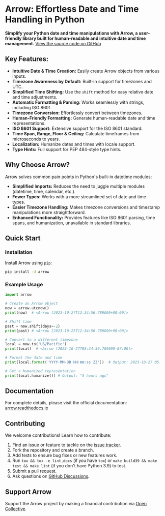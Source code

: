 # Arrow: Effortless Date and Time Handling in Python

**Simplify your Python date and time manipulations with Arrow, a user-friendly library built for human-readable and intuitive date and time management.**  [View the source code on GitHub](https://github.com/arrow-py/arrow)

## Key Features:

*   **Intuitive Date & Time Creation:** Easily create Arrow objects from various inputs.
*   **Timezone Awareness by Default:** Built-in support for timezones and UTC.
*   **Simplified Time Shifting:**  Use the `shift` method for easy relative date and time adjustments.
*   **Automatic Formatting & Parsing:** Works seamlessly with strings, including ISO 8601.
*   **Timezone Conversion:** Effortlessly convert between timezones.
*   **Human-Friendly Formatting:**  Generate human-readable date and time representations.
*   **ISO 8601 Support:**  Extensive support for the ISO 8601 standard.
*   **Time Span, Range, Floor & Ceiling:** Calculate timeframes from microseconds to years.
*   **Localization:** Humanize dates and times with locale support.
*   **Type Hints:**  Full support for PEP 484-style type hints.

## Why Choose Arrow?

Arrow solves common pain points in Python's built-in datetime modules:

*   **Simplified Imports:** Reduces the need to juggle multiple modules (datetime, time, calendar, etc.).
*   **Fewer Types:** Works with a more streamlined set of date and time types.
*   **Easier Timezone Handling:** Makes timezone conversions and timestamp manipulations more straightforward.
*   **Enhanced Functionality:** Provides features like ISO 8601 parsing, time spans, and humanization, unavailable in standard libraries.

## Quick Start

### Installation

Install Arrow using `pip`:

```bash
pip install -U arrow
```

### Example Usage

```python
import arrow

# Create an Arrow object
now = arrow.utcnow()
print(now)  # <Arrow [2023-10-27T12:34:56.789000+00:00]>

# Shift time
past = now.shift(days=-2)
print(past) # <Arrow [2023-10-25T12:34:56.789000+00:00]>

# Convert to a different timezone
local = now.to('US/Pacific')
print(local)  # <Arrow [2023-10-27T05:34:56.789000-07:00]>

# Format the date and time
print(local.format('YYYY-MM-DD HH:mm:ss ZZ'))  # Output: 2023-10-27 05:34:56 -07:00

# Get a humanized representation
print(local.humanize()) # Output: "5 hours ago"
```

## Documentation

For complete details, please visit the official documentation:  [arrow.readthedocs.io](https://arrow.readthedocs.io)

## Contributing

We welcome contributions!  Learn how to contribute:

1.  Find an issue or feature to tackle on the [issue tracker](https://github.com/arrow-py/arrow/issues).
2.  Fork the repository and create a branch.
3.  Add tests to ensure bug fixes or new features work.
4.  Run `tox && tox -e lint,docs` (if you have `tox`) or `make build39 && make test && make lint` (if you don't have Python 3.9) to test.
5.  Submit a pull request.
6.  Ask questions on [GitHub Discussions](https://github.com/arrow-py/arrow/discussions).

## Support Arrow

Support the Arrow project by making a financial contribution via [Open Collective](https://opencollective.com/arrow).